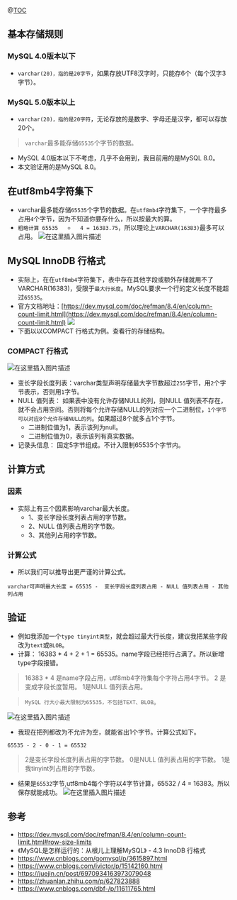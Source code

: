  
@[TOC](目录)
## 基本存储规则
### MySQL 4.0版本以下
- `varchar(20)，指的是20字节`，如果存放UTF8汉字时，只能存6个（每个汉字3字节）。
### MySQL 5.0版本以上
- `varchar(20)，指的是20字符`，无论存放的是数字、字母还是汉字，都可以存放20个。


>`varchar`最多能存储`65535`个字节的数据。
- MySQL 4.0版本以下不考虑，几乎不会用到，我目前用的是MySQL 8.0。
- 本文验证用的是MySQL 8.0。
## 在utf8mb4字符集下

- varchar最多能存储`65535`个字节的数据。在`utf8mb4`字符集下，一个字符最多占用`4`个字节，因为不知道你要存什么，所以按最大的算。
- `粗略计算 65535   ÷   4 = 16383.75`，所以理论上`VARCHAR(16383)`最多可以占用。
![在这里插入图片描述](https://i-blog.csdnimg.cn/direct/ff8c1d1272e64f1da3f1e065cd31c74d.png)

## MySQL InnoDB 行格式
- 实际上，在在`utf8mb4`字符集下，表中存在其他字段或额外存储就用不了VARCHAR(16383)，受限于`最大行长度`。MySQL要求一个行的定义长度不能超过`65535`。
- 官方文档地址：[https://dev.mysql.com/doc/refman/8.4/en/column-count-limit.html](https://dev.mysql.com/doc/refman/8.4/en/column-count-limit.html)
![](https://i-blog.csdnimg.cn/direct/903b014175ed4ca5badfb1c9d0621b27.png)
- 下面以以COMPACT 行格式为例。查看行的存储结构。
### COMPACT 行格式
![在这里插入图片描述](https://i-blog.csdnimg.cn/direct/1443eb16af404b43897389afa9378de5.png)
- 变长字段长度列表：varchar类型声明存储最大字节数超过`255`字节，用`2`个字节表示，否则用`1`字节。
- NULL 值列表： 如果表中没有允许存储NULL的列，则NULL 值列表不存在，就不会占用空间。否则将每个允许存储NULL的列对应一个二进制位，`1个字节可以对应8个允许存储NULL的列`。如果超过8个就多占1个字节。
	- 二进制位值为1，表示该列为null。
	- 二进制位值为0，表示该列有真实数据。
- 记录头信息： 固定5字节组成。不计入限制65535个字节内。

## 计算方式
### 因素
- 实际上有三个因素影响varchar最大长度。
	- 1、变长字段长度列表占用的字节数。
	- 2、NULL 值列表占用的字节数。
	- 3、其他列占用的字节数。

### 计算公式
- 所以我们可以推导出更严谨的计算公式。
```
varchar可声明最大长度 = 65535 -  变长字段长度列表占用 - NULL 值列表占用 - 其他列占用
```

## 验证

- 例如我添加一个`type tinyint类型`，就会超过最大行长度，建议我把某些字段改为`text`或`BLOB`。
- 计算： 16383 * 4 + 2 + 1 =  65535。name字段已经把行占满了。所以新增type字段报错。
>	16383 * 4 是name字段占用，utf8mb4字符集每个字符占用4字节。
>	2 是变成字段长度暂用。
>	1是NULL 值列表占用。

>`MySQL 行大小最大限制为65535，不包括TEXT、BLOB`。

![在这里插入图片描述](https://i-blog.csdnimg.cn/direct/5d10e851499e431791dd7fa7b13cec58.png)

- 我现在把列都改为不允许为空，就能省出1个字节。计算公式如下。
```
65535 - 2 - 0 - 1 = 65532
```
>  2是变长字段长度列表占用的字节数。
   0是NULL 值列表占用的字节数。
   1是我tinyint列占用的字节数。



- 结果是`65532`字节,utf8mb4每个字符以4字节计算，65532 / 4 = 16383。所以保存就能成功。
![在这里插入图片描述](https://i-blog.csdnimg.cn/direct/99ff754e47bb4dedbc2b1481afa31d2e.png)



## 参考
- https://dev.mysql.com/doc/refman/8.4/en/column-count-limit.html#row-size-limits
- 《MySQL是怎样运行的：从根儿上理解MySQL》 - 4.3 InnoDB 行格式
- https://www.cnblogs.com/gomysql/p/3615897.html
- https://www.cnblogs.com/ivictor/p/15142160.html
- https://juejin.cn/post/6970934163973079048
- https://zhuanlan.zhihu.com/p/627823888
- https://www.cnblogs.com/dbf-/p/11611765.html
